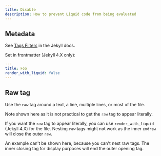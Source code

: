 ```yaml
---
title: Disable
description: How to prevent Liquid code from being evaluated
---
```



## Metadata

See [Tags Filters](https://jekyllrb.com/docs/liquid/tags/) in the Jekyll docs.

Set in frontmatter (Jekyll 4.X only):

```yaml
---
title: Foo
render_with_liquid: false
---
```

## Raw tag

Use the `raw` tag around a text, a line, multiple lines, or most of the file.

Note shown here as it is not practical to get the `raw` tag to appear literally.

If you want the `raw` tag to appear literally, you can use `render_with_liquid` (Jekyll 4.X) for the file. Nesting `raw` tags might not work as the inner `endraw` will close the outer `raw`.

An example can't be shown here, because you can't nest raw tags. The inner closing tag for display purposes will end the outer opening tag.

